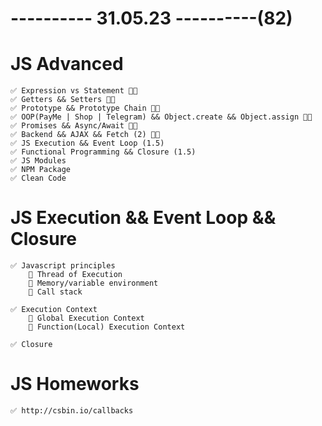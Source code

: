 # ---------- 31.05.23 ----------(82)

# JS Advanced

    ✅ Expression vs Statement 👍🏻
    ✅ Getters && Setters 👍🏻
    ✅ Prototype && Prototype Chain 👍🏻
    ✅ OOP(PayMe | Shop | Telegram) && Object.create && Object.assign 👍🏻
    ✅ Promises && Async/Await 👍🏻
    ✅ Backend && AJAX && Fetch (2) 👍🏻
    ✅ JS Execution && Event Loop (1.5)
    ✅ Functional Programming && Closure (1.5)
    ✅ JS Modules
    ✅ NPM Package
    ✅ Clean Code

# JS Execution && Event Loop && Closure

    ✅ Javascript principles
        🔷 Thread of Execution
        🔷 Memory/variable environment
        🔷 Call stack

    ✅ Execution Context
        🔷 Global Execution Context
        🔷 Function(Local) Execution Context

    ✅ Closure

# JS Homeworks

    ✅ http://csbin.io/callbacks
